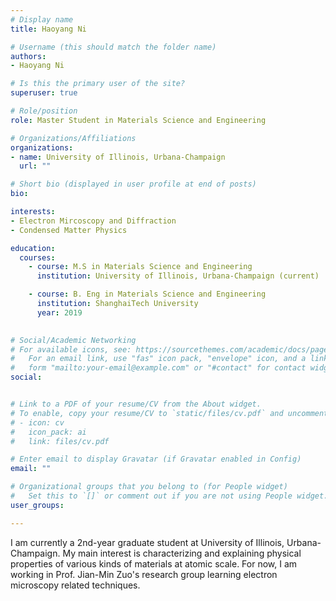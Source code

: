 ```yaml
---
# Display name
title: Haoyang Ni

# Username (this should match the folder name)
authors:
- Haoyang Ni

# Is this the primary user of the site?
superuser: true

# Role/position
role: Master Student in Materials Science and Engineering

# Organizations/Affiliations
organizations:
- name: University of Illinois, Urbana-Champaign
  url: ""

# Short bio (displayed in user profile at end of posts)
bio: 

interests:
- Electron Mircoscopy and Diffraction
- Condensed Matter Physics

education:
  courses:
    - course: M.S in Materials Science and Engineering
      institution: University of Illinois, Urbana-Champaign (current)

    - course: B. Eng in Materials Science and Engineering
      institution: ShanghaiTech University
      year: 2019

  
# Social/Academic Networking
# For available icons, see: https://sourcethemes.com/academic/docs/page-builder/#icons
#   For an email link, use "fas" icon pack, "envelope" icon, and a link in the
#   form "mailto:your-email@example.com" or "#contact" for contact widget.
social:


# Link to a PDF of your resume/CV from the About widget.
# To enable, copy your resume/CV to `static/files/cv.pdf` and uncomment the lines below.
# - icon: cv
#   icon_pack: ai
#   link: files/cv.pdf

# Enter email to display Gravatar (if Gravatar enabled in Config)
email: ""

# Organizational groups that you belong to (for People widget)
#   Set this to `[]` or comment out if you are not using People widget.
user_groups:

---
```


I am currently a 2nd-year graduate student at University of Illinois, Urbana-Champaign. My main interest is characterizing and explaining physical properties of various kinds of materials at atomic scale. For now, I am working in Prof. Jian-Min Zuo's research group learning electron microscopy related techniques.